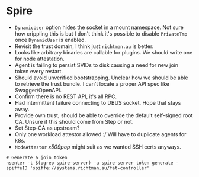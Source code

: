 # Spire

- `DynamicUser` option hides the socket in a mount namespace.
  Not sure how crippling this is but I don't think it's possible to
  disable `PrivateTmp` once `DynamicUser` is enabled.
- Revisit the trust domain, I think just `richtman.au` is better.
- Looks like arbitrary binaries are callable for plugins.
  We should write one for node attestation.
- Agent is failing to persist SVIDs to disk causing a need for
  new join token every restart.
- Should avoid unverified bootstrapping.
  Unclear how we should be able to retrieve the trust bundle.
  I can't locate a proper API spec like Swagger/OpenAPI.
- Confirm there is no REST API, it's all RPC.
- Had intermittent failure connecting to DBUS socket.
  Hope that stays away.
- Provide own trust, should be able to override the default
  self-signed root CA.
  Unsure if this should come from Step or not.
- Set Step-CA as upstream?
- Only one workload attestor allowed :/
  Will have to duplicate agents for k8s.
- `NodeAttestor` _x509pop_ might suit as we wanted SSH certs anyways.

```
# Generate a join token
nsenter -t $(pgrep spire-server) -a spire-server token generate -spiffeID 'spiffe://systems.richtman.au/fat-controller'
```
